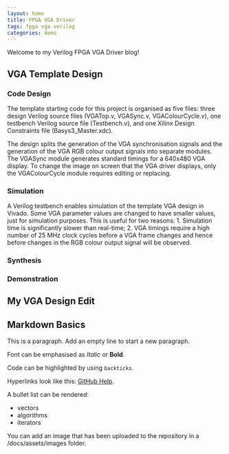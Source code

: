 ```yaml
---
layout: home
title: FPGA VGA Driver
tags: fpga vga verilog
categories: demo
---
```


Welcome to my Verilog FPGA VGA Driver blog!

## VGA Template Design
### Code Design
The template starting code for this project is organised as five files: three design Verilog source files (VGATop.v, VGASync.v, VGAColourCycle.v), one testbench Verilog source file (Testbench.v), and one Xilinx Design Constraints file (Basys3_Master.xdc).

The design splits the generation of the VGA synchronisation signals and the generation of the VGA RGB colour output signals into separate modules. The VGASync module generates standard timings for a 640x480 VGA display. To change the image on screen that the VGA driver displays, only the VGAColourCycle module requires editing or replacing.
### Simulation
A Verilog testbench enables simulation of the template VGA design in Vivado. Some VGA parameter values are changed to have smaller values, just for simulation purposes. This is useful for two reasons: 1. Simulation time is significantly slower than real-time; 2. VGA timings require a high number of 25 MHz clock cycles before a VGA frame changes and hence before changes in the RGB colour output signal will be observed.
### Synthesis
### Demonstration
## My VGA Design Edit
## Markdown Basics
This is a paragraph. Add an empty line to start a new paragraph.

Font can be emphasised as *Italic* or **Bold**.

Code can be highlighted by using `backticks`.

Hyperlinks look like this: [GitHub Help](https://help.github.com/).

A bullet list can be rendered:
- vectors
- algorithms
- iterators

You can add an image that has been uploaded to the repository in a /docs/assets/images folder.
